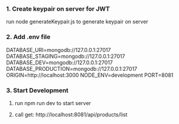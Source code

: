 ### 1. Create keypair on server for JWT

run node generateKeypair.js to generate keypair on server


### 2. Add .env file

DATABASE_URI=mongodb://127.0.0.1:27017
DATABASE_STAGING=mongodb://127.0.0.1:27017
DATABASE_DEV=mongodb://127.0.0.1:27017
DATABASE_PRODUCTION=mongodb://127.0.0.1:27017
ORIGIN=http://localhost:3000
NODE_ENV=development
PORT=8081


### 3. Start Development

1. run npm run dev to start server

2. call get: http://localhost:8081/api/products/list

 